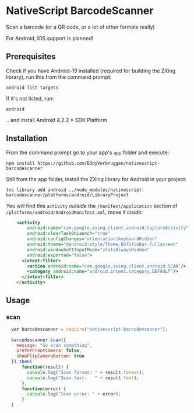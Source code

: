 # NativeScript BarcodeScanner

Scan a barcode (or a QR code, or a lot of other formats really)


For Android, iOS support is planned!


## Prerequisites
Check if you have Android-19 installed (required for building the ZXing library), run this from the command prompt:
```
android list targets
```

If it's not listed, run:
```
android
```

.. and install Android 4.2.2 > SDK Platform


## Installation
From the command prompt go to your app's `app` folder and execute:
```
npm install https://github.com/EddyVerbruggen/nativescript-barcodescanner
```

Still from the app folder, install the ZXing library for Android in your project:
```
tns library add android ../node_modules/nativescript-barcodescanner/platforms/android/LibraryProject
```

You will find this `activity` *outside* the `/manifest/application` section of `/platforms/android/AndroidManifest.xml`, move it *inside*:

```xml
    <activity
        android:name="com.google.zxing.client.android.CaptureActivity"
        android:clearTaskOnLaunch="true"
        android:configChanges="orientation|keyboardHidden"
        android:theme="@android:style/Theme.NoTitleBar.Fullscreen"
        android:windowSoftInputMode="stateAlwaysHidden"
        android:exported="false">
      <intent-filter>
        <action android:name="com.google.zxing.client.android.SCAN"/>
        <category android:name="android.intent.category.DEFAULT"/>
      </intent-filter>
    </activity>
```

## Usage

### scan

```js
  var barcodescanner = require("nativescript-barcodescanner");

  barcodescanner.scan({
    message: "Go scan something",
    preferFrontCamera: false,
    showFlipCameraButton: true
  }).then(
      function(result) {
        console.log("Scan format: " + result.format);
        console.log("Scan text:   " + result.text);
      },
      function(error) {
        console.log("Scan error: " + error);
      }
  )
```